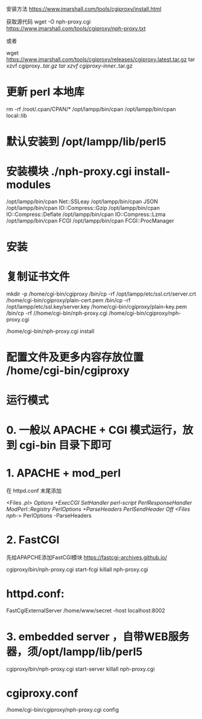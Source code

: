
安装方法  https://www.jmarshall.com/tools/cgiproxy/install.html 

获取源代码 
wget -O nph-proxy.cgi https://www.jmarshall.com/tools/cgiproxy/nph-proxy.txt 

或者 

wget https://www.jmarshall.com/tools/cgiproxy/releases/cgiproxy.latest.tar.gz 
tar xzvf cgiproxy.*.tar.gz 
tar xzvf cgiproxy-inner.*.tar.gz 





# 更新 perl 本地库 
rm -rf /root/.cpan/CPAN/* 
/opt/lampp/bin/cpan 
/opt/lampp/bin/cpan local::lib 

# 默认安装到 /opt/lampp/lib/perl5 

# 安装模块 ./nph-proxy.cgi install-modules 

/opt/lampp/bin/cpan Net::SSLeay 
/opt/lampp/bin/cpan JSON 
/opt/lampp/bin/cpan IO::Compress::Gzip 
/opt/lampp/bin/cpan IO::Compress::Deflate 
/opt/lampp/bin/cpan IO::Compress::Lzma 
/opt/lampp/bin/cpan FCGI 
/opt/lampp/bin/cpan FCGI::ProcManager 

# 安装

# 复制证书文件
mkdir -p /home/cgi-bin/cgiproxy
/bin/cp -rf /opt/lampp/etc/ssl.crt/server.crt /home/cgi-bin/cgiproxy/plain-cert.pem
/bin/cp -rf /opt/lampp/etc/ssl.key/server.key /home/cgi-bin/cgiproxy/plain-key.pem
/bin/cp -rf //home/cgi-bin/nph-proxy.cgi /home/cgi-bin/cgiproxy/nph-proxy.cgi

/home/cgi-bin/nph-proxy.cgi install

# 配置文件及更多内容存放位置 /home/cgi-bin/cgiproxy
# 运行模式

# 0. 一般以 APACHE + CGI 模式运行，放到 cgi-bin 目录下即可

# 1. APACHE + mod_perl

在 httpd.conf 末尾添加

<Files *.pl>
    Options +ExecCGI
    SetHandler perl-script
    PerlResponseHandler ModPerl::Registry
    PerlOptions +ParseHeaders
    PerlSendHeader Off
    <Files nph-*>
        PerlOptions -ParseHeaders
    </Files>
</Files>

# 2. FastCGI
先给APAPCHE添加FastCGI模块 https://fastcgi-archives.github.io/

cgiproxy/bin/nph-proxy.cgi start-fcgi
killall nph-proxy.cgi

# httpd.conf:
FastCgiExternalServer /home/www/secret -host localhost:8002

# 3. embedded server ，自带WEB服务器，须/opt/lampp/lib/perl5 
cgiproxy/bin/nph-proxy.cgi start-server
killall nph-proxy.cgi

# cgiproxy.conf
/home/cgi-bin/cgiproxy/nph-proxy.cgi config



















